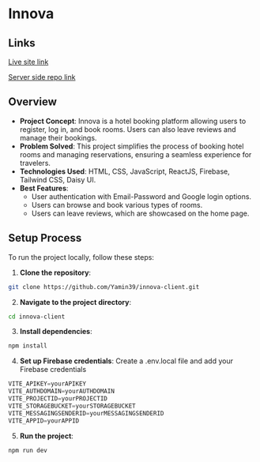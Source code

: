 # Innova

## Links
[Live site link](https://innova-yamin39.web.app/)

[Server side repo link](https://github.com/Yamin39/innova-server)

## Overview

- **Project Concept**: Innova is a hotel booking platform allowing users to register, log in, and book rooms. Users can also leave reviews and manage their bookings.
- **Problem Solved**: This project simplifies the process of booking hotel rooms and managing reservations, ensuring a seamless experience for travelers.
- **Technologies Used**: HTML, CSS, JavaScript, ReactJS, Firebase, Tailwind CSS, Daisy UI.
- **Best Features**:
  - User authentication with Email-Password and Google login options.
  - Users can browse and book various types of rooms.
  - Users can leave reviews, which are showcased on the home page.

## Setup Process

To run the project locally, follow these steps:

1. **Clone the repository**:
```bash
git clone https://github.com/Yamin39/innova-client.git
```

2. **Navigate to the project directory**:
```bash
cd innova-client
```

3. **Install dependencies**:
```bash
npm install
```

4. **Set up Firebase credentials**: Create a .env.local file and add your Firebase credentials
```javascript
VITE_APIKEY=yourAPIKEY
VITE_AUTHDOMAIN=yourAUTHDOMAIN
VITE_PROJECTID=yourPROJECTID
VITE_STORAGEBUCKET=yourSTORAGEBUCKET
VITE_MESSAGINGSENDERID=yourMESSAGINGSENDERID
VITE_APPID=yourAPPID
```

5. **Run the project**:
```bash
npm run dev
```
